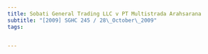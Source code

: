 ```yaml
---
title: Sobati General Trading LLC v PT Multistrada Arahsarana 
subtitle: "[2009] SGHC 245 / 28\_October\_2009"
tags:


---
```


